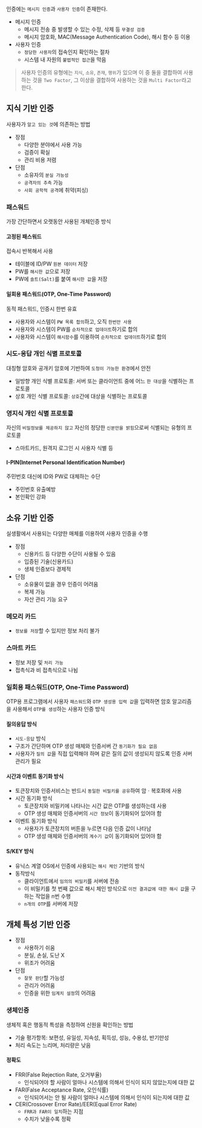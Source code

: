 인증에는 `메시지 인증`과 `사용자 인증`이 존재한다.

- 메시지 인증
  - 메시지 전송 중 발생할 수 있는 수정, 삭제 등 `무결성 검증`
  - 메시지 암호화, MAC(Message Authentication Code), 해시 함수 등 이용
- 사용자 인증
  - `정당한 사용자`의 접속인지 확인하는 절차
  - 시스템 내 자원의 `불법적인 접근`을 막음

> 사용자 인증의 유형에는 `지식`, `소유`, `존재`, `행위`가 있으며 이 중 둘을 결합하여 사용하는 것을 `Two Factor`, 그 이상을 결합하여 사용하는 것을 `Multi Factor`라고 한다.

지식 기반 인증
---

사용자가 `알고 있는 것`에 의존하는 방법

- 장점
  - 다양한 분야에서 사용 가능
  - 검증이 확실
  - 관리 비용 저렴
- 단점
  - 소유자의 `분실 가능성`
  - `공격자의 추측` 가능
  - `사회 공학적 공격`에 취약(피싱)

### 패스워드

가장 간단하면서 오랫동안 사용된 개체인증 방식

#### 고정된 패스워드

접속시 반복해서 사용

- 테이블에 ID/PW `원본 데이터` 저장
- PW를 `해시한 값`으로 저장
- PW에 `솔트(Salt)`를 붙여 `해시한 값`을 저장

#### 일회용 패스워드(OTP, One-Time Password)

동적 패스워드, 인증시 한번 유효

- 사용자와 시스템이 `PW 목록 합의`하고, 오직 `한번만 사용`
- 사용자와 시스템이 PW를 `순차적으로 업데이트`하기로 합의
- 사용자와 시스템이 `해시함수`를 이용하여 `순차적으로 업데이트`하기로 합의

### 시도-응답 개인 식별 프로토콜

대칭형 암호와 공개키 암호에 기반하여 `도청이 가능한 환경`에서 안전

- 일방향 개인 식별 프로토콜: 서버 또는 클라이언트 중에 어느 `한 대상`을 식별하는 프로토콜
- 상호 개인 식별 프로토콜: `상호`간에 대상을 식별하는 프로토콜

### 영지식 개인 식별 프로토콜

자신의 `비밀정보를 제공하지 않고` 자신의 정당한 `신분만을 밝힘`으로써 식별되는 유형의 프로토콜

- 스마트카드, 원격지 로그인 시 사용자 식별 등

#### I-PIN(Internet Personal Identification Number)

주민번호 대신에 ID와 PW로 대체하는 수단

- 주민번호 유출예방
- 본인확인 강화

소유 기반 인증
---

실생활에서 사용되는 다양한 매체를 이용하여 사용자 인증을 수행

- 장점
  - 신용카드 등 다양한 수단이 사용될 수 있음
  - 입증된 기술(신용카드)
  - 생체 인증보다 경제적
- 단점
  - 소유물이 없을 경우 인증이 어려움
  - 복제 가능
  - 자산 관리 기능 요구

### 메모리 카드

- `정보를 저장`할 수 있지만 정보 처리 불가

### 스마트 카드

- 정보 저장 및 `처리 가능`
- 접촉식과 비 접촉식으로 나뉨

### 일회용 패스워드(OTP, One-Time Password)

OTP용 프로그램에서 사용자 `패스워드`와 `OTP 생성용 입력 값`을 입력하면 암호 알고리즘을 사용해서 `OTP를 생성`하는 사용자 인증 방식

#### 질의응답 방식

- `시도-응답` 방식
- 구조가 간단하며 OTP 생성 매체와 인증서버 간 `동기화가 필요 없음`
- 사용자가 `질의 값`을 직접 입력해야 하며 같은 질의 값이 생성되지 않도록 인증 서버 관리가 필요

#### 시간과 이벤트 동기화 방식

- 토큰장치와 인증서비스는 반드시 `동일한 비밀키를 공유`하여 암ㆍ복호화에 사용
- 시간 동기화 방식
  - 토큰장치와 비밀키에 나타나는 시간 값은 OTP를 생성하는데 사용
  - OTP 생성 매체와 인증서버의 `시간 정보`이 동기화되어 있어야 함
- 이벤트 동기화 방식
  - 사용자가 토큰장치의 버튼을 누르면 다음 인증 값이 나타남
  - OTP 생성 매체와 인증서버의 `계수기 값`이 동기화되어 있어야 함

#### S/KEY 방식

- 유닉스 계열 OS에서 인증에 사용되는 `해시 체인` 기반의 방식
- 동작방식
  - 클라이언트에서 `임의의 비밀키`를 서버에 전송
  - 이 비밀키를 첫 번째 값으로 해시 체인 방식으로 `이전 결과값에 대한 해시 값`을 구하는 작업을 n번 수행
  - `n개의 OTP`를 서버에 저장

개체 특성 기반 인증
---

- 장점
  - 사용하기 쉬움
  - 분실, 손실, 도난 X
  - 위조가 어려움
- 단점
  - `잘못 판단`할 가능성
  - 관리가 어려움
  - 인증을 위한 `임계치 설정`의 어려움

### 생체인증

생체적 혹은 행동적 특성을 측정하여 신원을 확인하는 방법

- 기술 평가항목: 보편성, 유일성, 지속성, 획득성, 성능, 수용성, 반기만성
- 처리 속도는 느리며, 처리량은 낮음

#### 정확도

- FRR(False Rejection Rate, 오거부율)
  - 인식되어야 할 사람이 얼마나 시스템에 의해서 인식이 되지 않았는지에 대한 값
- FAR(False Acceptance Rate, 오인식률)
  - 인식되어서는 안 될 사람이 얼마나 시스템에 의해서 인식이 되는지에 대한 값
- CER(Crossover Error Rate)/EER(Equal Error Rate)
  - `FRR과 FAR이 일치`하는 지점
  - 수치가 낮을수록 정확
